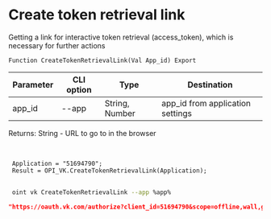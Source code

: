 ﻿---
sidebar_position: 1
---

# Create token retrieval link
Getting a link for interactive token retrieval (access_token), which is necessary for further actions



`Function CreateTokenRetrievalLink(Val App_id) Export`

 | Parameter | CLI option | Type | Destination |
 |-|-|-|-|
 | app_id | --app | String, Number | app_id from application settings |

 
 Returns: String - URL to go to in the browser

<br/>




```bsl title="Code example"
 Application = "51694790";
 Result = OPI_VK.CreateTokenRetrievalLink(Application);
```
	


```sh title="CLI command example"
 
 oint vk CreateTokenRetrievalLink --app %app%

```

```json title="Result"
"https://oauth.vk.com/authorize?client_id=51694790&scope=offline,wall,groups,photos,stats,stories,ads,market,video&v=5.131&response_type=token&redirect_uri=https://api.vk.com/blank.html"
```

